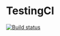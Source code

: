 # TestingCI

[![Build status](https://ci.appveyor.com/api/projects/status/c53x6lm3dpnuavvw?svg=true)](https://ci.appveyor.com/project/micdenny/testingci)

